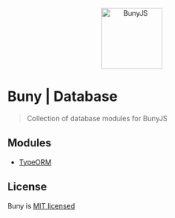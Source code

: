 <p align="center">
  <a href="https://database.bunyjs.com" target="blank">
    <img src="https://database.bunyjs.com/assets/logo.png" width="124" alt="BunyJS" />
  </a>
</p>

# Buny | Database

> Collection of database modules for BunyJS

## Modules

- [TypeORM](https://database.bunyjs.com/packages/typeorm)

## License

Buny is [MIT licensed](license)
